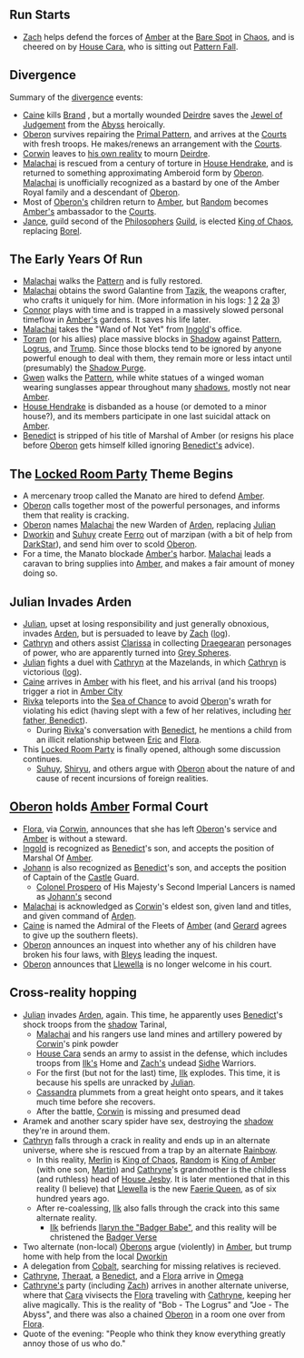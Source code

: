 ## Run Starts
 + [Zach](ZachariasOfJulian) helps defend the forces of [Amber](WhoIsWhereAmberites) at the [Bare Spot](BareSpot) in [Chaos](CourtsOfChaos), and is cheered on by [House Cara](HouseCara), who is sitting out [Pattern Fall](PatternFall).
## Divergence
Summary of the [divergence](http://plan-b.org/~dkap/Amber/divergent_point.html) events:
 + [Caine](CaineOfOberon) kills [Brand](BrandOfOberon) , but a mortally wounded [Deirdre](DeirdreOfOberon) saves the [Jewel of Judgement](JewelOfJudgement) from the [Abyss](TheAbyss) heroically.
 + [Oberon](OberonOfDworkin) survives repairing the [Primal Pattern](PrimalPattern), and arrives at the [Courts](CourtsOfChaos) with fresh troops.  He makes/renews an arrangement with the [Courts](CourtsOfChaos).
 + [Corwin](CorwinOfOberon) leaves to [his own reality](CorwinPromontory) to mourn [Deirdre](DeirdreOfOberon).
 + [Malachai](MalachaiOfCorwin) is rescued from a century of torture in [House Hendrake](HouseHendrake), and is returned to something approximating Amberoid form by [Oberon](OberonOfDworkin). [Malachai](MalachaiOfCorwin) is unofficially recognized as a bastard by one of the Amber Royal family and a descendant of [Oberon](OberonOfDworkin).
 + Most of [Oberon's](OberonOfDworkin) children return to [Amber](ShadowKolvir), but [Random](RandomOfOberon) becomes [Amber's](ShadowKolvir) ambassador to the [Courts](CourtsOfChaos).
 + [Jance](JanceOfPhilosophers), guild second of the [Philosophers](PhilosophersGuild) [Guild](ChaosGuilds), is elected [King of Chaos](KingOfChaos), replacing [Borel](BorelOfHendrake).
## The Early Years Of Run
 + [Malachai](MalachaiOfCorwin) walks the [Pattern](KolvirPattern) and is fully restored.
 + [Malachai](MalachaiOfCorwin) obtains the sword Galantine from [Tazik](TazikTheSwordmaker), the weapons crafter, who crafts it uniquely for him. (More information in his logs: [1](https://train-wreck.org/~dkap/Amber/logs/malachai_journal_1.txt) [2](https://train-wreck.org/~dkap/Amber/logs/malachai_journal_2.txt) [2a](https://train-wreck.org/~dkap/Amber/logs/malachai_journal_2a.txt) [3](https://train-wreck.org/~dkap/Amber/logs/malachai_journal_3.txt)) 
 + [Connor](ConnorOfFiona) plays with time and is trapped in a massively slowed personal timeflow in [Amber's](ShadowKolvir) gardens.  It saves his life later.
 + [Malachai](MalachaiOfCorwin) takes the "Wand of Not Yet" from [Ingold](IngoldOfBenedict)'s office.
 + [Toram](ToramOfMages) (or his allies) place massive blocks in [Shadow](ShadowPlaces) against [Pattern](PrimalPattern), [Logrus](TheLogrus), and [Trump](TrumpDeck).  Since those blocks tend to be ignored by anyone powerful enough to deal with them, they remain more or less intact until (presumably) the [Shadow Purge](ShadowPurge).
 + [Gwen](GwenOfDworkin) walks the [Pattern](PrimalPattern), while white statues of a winged woman wearing sunglasses appear throughout many [shadows](ShadowPlaces), mostly not near [Amber](ShadowKolvir).
 + [House Hendrake](HouseHendrake) is disbanded as a house (or demoted to a minor house?), and its members participate in one last suicidal attack on [Amber](ShadowKolvir).
 + [Benedict](BenedictOfOberon) is stripped of his title of Marshal of Amber (or resigns his place before [Oberon](OberonOfDworkin) gets himself killed ignoring [Benedict's](BenedictOfOberon) advice).
## The [Locked Room Party](LockedRoomParty) Theme Begins
 + A mercenary troop called the Manato are hired to defend [Amber](ShadowKolvir).
 + [Oberon](OberonOfDworkin) calls together most of the powerful personages, and informs them that reality is cracking.
 + [Oberon](OberonOfDworkin) names [Malachai](MalachaiOfCorwin) the new Warden of [Arden](ForestOfArden), replacing [Julian](JulianOfOberon)
 + [Dworkin](DworkinOfAmber) and [Suhuy](LogrusMasterSuhuy) create [Ferro](FerroOfDworkin) out of marzipan (with a bit of help from [DarkStar](DarkStar)), and send him over to scold [Oberon](OberonOfDworkin).
 + For a time, the Manato blockade [Amber's](ShadowKolvir) harbor. [Malachai](MalachaiOfCorwin) leads a caravan to bring supplies into [Amber](ShadowKolvir), and makes a fair amount of money doing so.
## Julian Invades Arden
 + [Julian](JulianOfOberon), upset at losing responsibility and just generally obnoxious, invades [Arden](ForestOfArden), but is persuaded to leave by [Zach](ZachariasOfJulian) ([log](http://www2.primushost.com/~dskern/www/amber/log960611.html#julian)).
 + [Cathryn](CathrynOfRandom) and others assist [Clarissa](ClarissaOfDarkover) in collecting [Draegearan](DragaeraPromontory) personages of power, who are apparently turned into [Grey Spheres](GreySphere).
 + [Julian](JulianOfOberon) fights a duel with [Cathryn](CathrynOfRandom) at the Mazelands, in which [Cathryn](CathrynOfRandom) is victorious ([log](http://www2.primushost.com/~dskern/www/amber/log960625.html#duel)).
 + [Caine](CaineOfOberon) arrives in [Amber](ShadowKolvir) with his fleet, and his arrival (and his troops) trigger a riot in [Amber City](ShadowKolvir)
 + [Rivka](RivkaOfBenedict) teleports into the [Sea of Chance](SeaOfChance) to avoid [Oberon](OberonOfDworkin)'s wrath for violating his edict (having slept with a few of her relatives, including [her father, Benedict](BenedictOfOberon)).
    + During [Rivka](RivkaOfBenedict)'s conversation with [Benedict](BenedictOfOberon), he mentions a child from an illicit relationship between [Eric](EricOfOberon) and [Flora](FlorimelOfOberon).
 + This [Locked Room Party](LockedRoomParty) is finally opened, although some discussion continues.
    + [Suhuy](LogrusMasterSuhuy), [Shiryu](RealmsMasterShiryu), and others argue with [Oberon](OberonOfDworkin) about the nature of and cause of recent incursions of foreign realities.
## [Oberon](OberonOfDworkin) holds [Amber](ShadowKolvir) Formal Court
 + [Flora](FlorimelOfOberon), via [Corwin](CorwinOfOberon), announces that she has left [Oberon](OberonOfDworkin)'s service and [Amber](ShadowKolvir) is without a steward.
 + [Ingold](IngoldOfBenedict) is recognized as [Benedict](BenedictOfOberon)'s son, and accepts the position of Marshal Of [Amber](ShadowKolvir).
 + [Johann](JohannOfBenedict) is also recognized as [Benedict](BenedictOfOberon)'s son, and accepts the position of Captain of the [Castle](ShadowKolvir) Guard.
    + [Colonel Prospero](ColonelProspero) of His Majesty's Second Imperial Lancers is named as [Johann's](JohannOfBenedict) second
 + [Malachai](MalachaiOfCorwin) is acknowledged as [Corwin](CorwinOfOberon)'s eldest son, given land and titles, and given command of [Arden](ForestOfArden).
 + [Caine](CaineOfOberon) is named the Admiral of the Fleets of [Amber](ShadowKolvir) (and [Gerard](GerardOfOberon) agrees to give up the southern fleets).
 + [Oberon](OberonOfDworkin) announces an inquest into whether any of his children have broken his four laws, with [Bleys](BleysOfOberon) leading the inquest.
 + [Oberon](OberonOfDworkin) announces that [Llewella](LlewellaOfOberon) is no longer welcome in his court.
## Cross-reality hopping
 + [Julian](JulianOfOberon) invades [Arden](ForestOfArden), again.  This time, he apparently uses [Benedict](BenedictOfOberon)'s shock troops from the [shadow](ShadowPlaces) Tarinal,
    + [Malachai](MalachaiOfCorwin) and his rangers use land mines and artillery powered by [Corwin](CorwinOfOberon)'s pink powder
    + [House Cara](HouseCara) sends an army to assist in the defense, which includes troops from [Ilk's](IlkandacianOfCara) Home and [Zach's](ZachariasOfJulian) undead [Sidhe](TitaniaOfFaerie) Warriors.
    + For the first (but not for the last) time, [Ilk](IlkandacianOfCara) explodes.  This time, it is because his spells are unracked by [Julian](JulianOfOberon).
    + [Cassandra](CassandraOfCorwin) plummets from a great height onto spears, and it takes much time before she recovers.
    + After the battle, [Corwin](CorwinOfOberon) is missing and presumed dead
 + Aramek and another scary spider have sex, destroying the [shadow](ShadowPlaces) they're in around them.
 + [Cathryn](CathrynOfRandom) falls through a crack in reality and ends up in an alternate universe, where she is rescued from a trap by an alternate [Rainbow](RainbowOfDancers).
    + In this reality, [Merlin](MerlinOfCorwin) is [King of Chaos](KingOfChaos), [Random](RandomOfOberon) is [King of Amber](KingOfAmber) (with one son, [Martin](MartinOfRandom)) and [Cathryne](CathryneOfRandom)'s grandmother is the childless (and ruthless) head of [House Jesby](ChaosHouses).  It is later mentioned that in this reality (I believe) that [Llewella](LlewellaOfOberon) is the new [Faerie Queen](TitaniaOfFaerie), as of six hundred years ago.
    + After re-coalessing, [Ilk](IlkandacianOfCara) also falls through the crack into this same alternate reality.
       + [Ilk](IlkandacianOfCara) befriends [Ilaryn the "Badger Babe"](Ilaryn), and this reality will be christened the [Badger Verse](BadgerVerse)
 + Two alternate (non-local) [Oberons](OberonOfDworkin) argue (violently) in [Amber](ShadowKolvir), but trump home with help from the local [Dworkin](DworkinOfAmber)
 + A delegation from [Cobalt](CobaltPromontory), searching for missing relatives is recieved.
 + [Cathryne](CathryneOfRandom), [Theraat](TheraatOfVale), a [Benedict](BenedictOfOberon), and a [Flora](FlorimelOfOberon) arrive in [Omega](http://www.omega16.org)
 + [Cathryne's](CatheryneOfRandom) party (including [Zach](ZachariasOfJulian)) arrives in another alternate universe, where that [Cara](HouseCara) vivisects the [Flora](FlorimelOfOberon) traveling with [Cathryne](CatheryneOfRandom), keeping her alive magically. This is the reality of "Bob - The Logrus" and "Joe - The Abyss", and there was also a chained [Oberon](OberonOfDworkin) in a room one over from [Flora](FlorimelOfOberon).
 + Quote of the evening: "People who think they know everything greatly annoy those of us who do."
